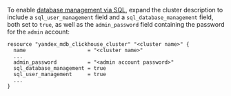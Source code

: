 To enable [database management via SQL](../../../../managed-clickhouse/operations/databases.md#sql-database-management), expand the cluster description to include a `sql_user_management` field and a `sql_database_management` field, both set to `true`, as well as the `admin_password` field containing the password for the `admin` account:

```hcl
resource "yandex_mdb_clickhouse_cluster" "<cluster name>" {
  name                    = "<cluster name>"
  ...
  admin_password          = "<admin account password>"
  sql_database_management = true
  sql_user_management     = true
  ...
}
```
